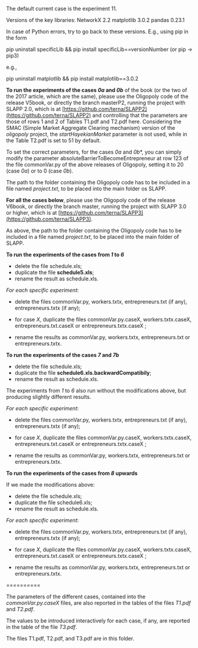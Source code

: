 The default current case is the experiment 11.


Versions of the key libraries:
NetworkX 2.2
matplotlib 3.0.2
pandas 0.23.1

In case of Python errors, try to go back to these versions. E.g., using pip in the form

pip uninstall specificLib && pip install specificLib==versionNumber
(or pip -> pip3)

e.g.,

pip uninstall matplotlib && pip install matplotlib==3.0.2


**To run the experiments of the cases *0a* and *0b*** of the book (or the two of the 2017 article, which are the same),
please use the Oligopoly code of the release V5book, or directly the branch masterP2, running the project with SLAPP 2.0,
which is at [https://github.com/terna/SLAPP2](https://github.com/terna/SLAPP2) and controlling that the parameters are those of rows 1 and 2 of Tables T1.pdf and T2.pdf here. Considering the SMAC (Simple Market Aggregate Clearing mechanism)  version of the *oligopoly* project, the *startHayekianMarket* parameter is not used, while in the Table T2.pdf is set to 51 by default.

To set the correct parameters, for the cases *0a* and *0b**, you can simply modify the parameter absoluteBarrierToBecomeEntrepreneur at row 123 of the file commonVar.py of the above releases of Oligopoly, setting it to 20 (case *0a*) or to 0 (case *0b*).

The path to the folder containing the Oligopoly code has to be included in a file named *project.txt*, to be placed into the main folder os SLAPP.

**For all the cases below**, please use the Oligopoly code of the release V6book, or directly the branch master, running the project with SLAPP 3.0 or higher,
which is at [https://github.com/terna/SLAPP3](https://github.com/terna/SLAPP3).

As above, the path to the folder containing the Oligopoly code has to be included in a file named *project.txt*, to be placed into the main folder of SLAPP.

**To run the experiments of the cases from *1* to *6***

* delete the file schedule.xls;
* duplicate the file **schedule5.xls**;
* rename the result as schedule.xls.

*For each specific experiment*:
* delete the files commonVar.py,  workers.txtx, entrepreneurs.txt (if any), entrepreneurs.txtx (if any);

* for case *X*, duplicate the files commonVar.py.caseX, workers.txtx.caseX, entrepreneurs.txt.caseX or entrepreneurs.txtx.caseX ;

* rename the results as commonVar.py,  workers.txtx, entrepreneurs.txt or entrepreneurs.txtx.

**To run the experiments of the cases *7* and *7b***
* delete the file schedule.xls;
* duplicate the file **schedule6.xls.backwardCompatibily**;
* rename the result as schedule.xls.

The experiments from *1* to *6* also run without the modifications above, but producing slightly different results.

*For each specific experiment*:
* delete the files commonVar.py,  workers.txtx, entrepreneurs.txt (if any), entrepreneurs.txtx (if any);

* for case *X*, duplicate the files commonVar.py.caseX, workers.txtx.caseX, entrepreneurs.txt.caseX or entrepreneurs.txtx.caseX ;

* rename the results as commonVar.py,  workers.txtx, entrepreneurs.txt or entrepreneurs.txtx.

**To run the experiments of the cases from *8* upwards**

If we made the modifications above:
* delete the file schedule.xls;
* duplicate the file schedule6.xls;
* rename the result as schedule.xls.

*For each specific experiment*:
* delete the files commonVar.py,  workers.txtx, entrepreneurs.txt (if any), entrepreneurs.txtx (if any);

* for case *X*, duplicate the files commonVar.py.caseX, workers.txtx.caseX, entrepreneurs.txt.caseX or entrepreneurs.txtx.caseX ;

* rename the results as commonVar.py,  workers.txtx, entrepreneurs.txt or entrepreneurs.txtx.

==========

The parameters of the different cases, contained into the *commonVar.py.caseX* files, are also reported in the tables of the files *T1.pdf* and *T2.pdf*.

The values to be introduced interactively for each case, if any, are reported in the table of the file *T3.pdf*.

The files T1.pdf, T2.pdf, and T3.pdf are in this folder.
